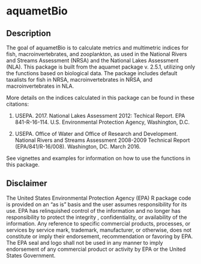 <!-- README.md is generated from README.Rmd. Please edit that file -->

# aquametBio

## Description

The goal of aquametBio is to calculate metrics and multimetric indices
for fish, macroinvertebrates, and zooplankton, as used in the National
Rivers and Streams Assessment (NRSA) and the National Lakes Assessment
(NLA). This package is built from the aquamet package v. 2.5.1,
utilizing only the functions based on biological data. The package
includes default taxalists for fish in NRSA, macroinvertebrates in NRSA,
and macroinvertebrates in NLA.

More details on the indices calculated in this package can be found in
these citations:

1.  USEPA. 2017. National Lakes Assessment 2012: Techical Report. EPA
    841-R-16-114. U.S. Environmental Protection Agency, Washington, D.C.

2.  USEPA. Office of Water and Office of Research and Development.
    National Rivers and Streams Assessment 2008-2009 Technical Report
    (EPA/841/R-16/008). Washington, DC. March 2016.

See vignettes and examples for information on how to use the functions
in this package.

## Disclaimer

The United States Environmental Protection Agency (EPA) R package code
is provided on an “as is” basis and the user assumes responsibility for
its use. EPA has relinquished control of the information and no longer
has responsibility to protect the integrity , confidentiality, or
availability of the information. Any reference to specific commercial
products, processes, or services by service mark, trademark,
manufacturer, or otherwise, does not constitute or imply their
endorsement, recommendation or favoring by EPA. The EPA seal and logo
shall not be used in any manner to imply endorsement of any commercial
product or activity by EPA or the United States Government.
